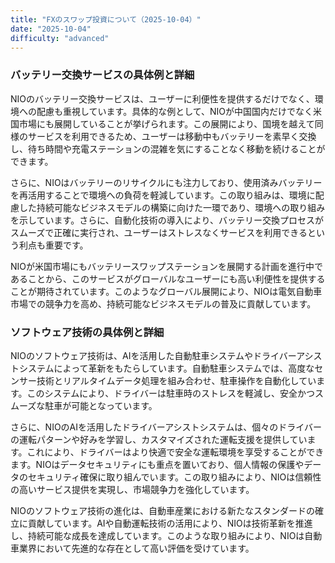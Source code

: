 ```yaml
---
title: "FXのスワップ投資について（2025-10-04）"
date: "2025-10-04"
difficulty: "advanced"
---
```


### バッテリー交換サービスの具体例と詳細

NIOのバッテリー交換サービスは、ユーザーに利便性を提供するだけでなく、環境への配慮も重視しています。具体的な例として、NIOが中国国内だけでなく米国市場にも展開していることが挙げられます。この展開により、国境を越えて同様のサービスを利用できるため、ユーザーは移動中もバッテリーを素早く交換し、待ち時間や充電ステーションの混雑を気にすることなく移動を続けることができます。

さらに、NIOはバッテリーのリサイクルにも注力しており、使用済みバッテリーを再活用することで環境への負荷を軽減しています。この取り組みは、環境に配慮した持続可能なビジネスモデルの構築に向けた一環であり、環境への取り組みを示しています。さらに、自動化技術の導入により、バッテリー交換プロセスがスムーズで正確に実行され、ユーザーはストレスなくサービスを利用できるという利点も重要です。

NIOが米国市場にもバッテリースワップステーションを展開する計画を進行中であることから、このサービスがグローバルなユーザーにも高い利便性を提供することが期待されています。このようなグローバル展開により、NIOは電気自動車市場での競争力を高め、持続可能なビジネスモデルの普及に貢献しています。

### ソフトウェア技術の具体例と詳細

NIOのソフトウェア技術は、AIを活用した自動駐車システムやドライバーアシストシステムによって革新をもたらしています。自動駐車システムでは、高度なセンサー技術とリアルタイムデータ処理を組み合わせ、駐車操作を自動化しています。このシステムにより、ドライバーは駐車時のストレスを軽減し、安全かつスムーズな駐車が可能となっています。

さらに、NIOのAIを活用したドライバーアシストシステムは、個々のドライバーの運転パターンや好みを学習し、カスタマイズされた運転支援を提供しています。これにより、ドライバーはより快適で安全な運転環境を享受することができます。NIOはデータセキュリティにも重点を置いており、個人情報の保護やデータのセキュリティ確保に取り組んでいます。この取り組みにより、NIOは信頼性の高いサービス提供を実現し、市場競争力を強化しています。

NIOのソフトウェア技術の進化は、自動車産業における新たなスタンダードの確立に貢献しています。AIや自動運転技術の活用により、NIOは技術革新を推進し、持続可能な成長を達成しています。このような取り組みにより、NIOは自動車業界において先進的な存在として高い評価を受けています。
